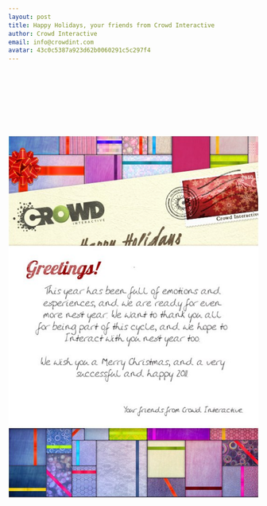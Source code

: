 ```yaml
---
layout: post
title: Happy Holidays, your friends from Crowd Interactive
author: Crowd Interactive
email: info@crowdint.com
avatar: 43c0c5387a923d62b0060291c5c297f4
---
```


<br />
<br />
<br />
<br />
<br />
<br />
<br />

![Happy Holidays](/images/2010/12/30/holidays.jpg)
